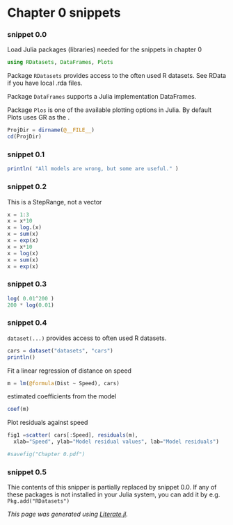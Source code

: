 # Chapter 0 snippets

### snippet 0.0

Load Julia packages (libraries) needed  for the snippets in chapter 0

```julia
using RDatasets, DataFrames, Plots
```

Package `RDatasets` provides access to the often used R datasets.
See RData if you have local .rda files.

Package `DataFrames` supports a Julia implementation DataFrames.

Package `Plos` is one of the available plotting options in Julia.
By default Plots uses GR as the .

```julia
ProjDir = dirname(@__FILE__)
cd(ProjDir)
```

### snippet 0.1

```julia
println( "All models are wrong, but some are useful." )
```

### snippet 0.2

This is a StepRange, not a vector

```julia
x = 1:3
x = x*10
x = log.(x)
x = sum(x)
x = exp(x)
x = x*10
x = log(x)
x = sum(x)
x = exp(x)
```

### snippet 0.3

```julia
log( 0.01^200 )
200 * log(0.01)
```

### snippet 0.4

`dataset(...)` provides access to often used R datasets.

```julia
cars = dataset("datasets", "cars")
println()
```

Fit a linear regression of distance on speed

```julia
m = lm(@formula(Dist ~ Speed), cars)
```

estimated coefficients from the model

```julia
coef(m)
```

Plot residuals against speed

```julia
fig1 =scatter( cars[:Speed], residuals(m),
  xlab="Speed", ylab="Model residual values", lab="Model residuals")

#savefig("Chapter 0.pdf")
```

### snippet 0.5

Thie contents of this snipper is partially replaced by snippet 0.0.
If any of these packages is not installed in your Julia system,
you can add it by e.g. `Pkg.add("RDatasets")`

*This page was generated using [Literate.jl](https://github.com/fredrikekre/Literate.jl).*

